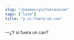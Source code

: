 ```yaml
---
slug: "/poemas/ysifuerauncan"
tags: ["love"]
title: "y-si-fuera-un-can"
---
```

—¿Y si fuera un can?
